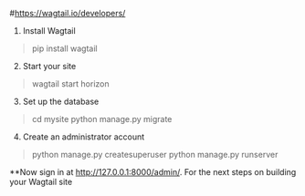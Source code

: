 #https://wagtail.io/developers/
1. Install Wagtail
 >pip install wagtail
2. Start your site
 >wagtail start horizon
3. Set up the database
 >cd mysite
 >python manage.py migrate
4. Create an administrator account
 >python manage.py createsuperuser
 >python manage.py runserver

**Now sign in at http://127.0.0.1:8000/admin/. For the next steps on building your Wagtail site

